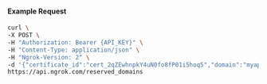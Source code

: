 <!-- Code generated for API Clients. DO NOT EDIT. -->

#### Example Request

```bash
curl \
-X POST \
-H "Authorization: Bearer {API_KEY}" \
-H "Content-Type: application/json" \
-H "Ngrok-Version: 2" \
-d '{"certificate_id":"cert_2qZEwhnpkY4uN0fo8fP01i5hoq5","domain":"myapp.mydomain.com","region":"us"}' \
https://api.ngrok.com/reserved_domains
```
